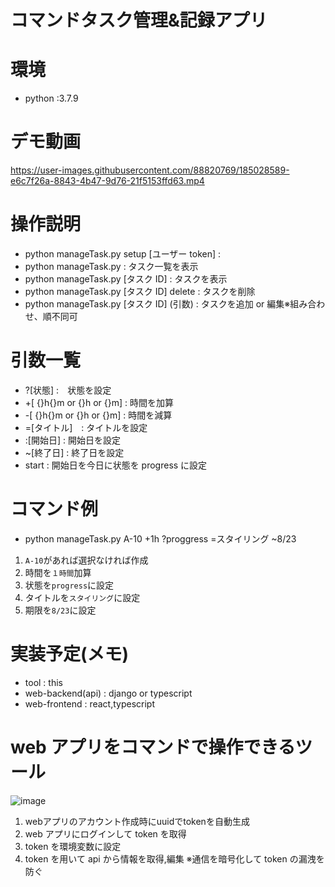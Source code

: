 # コマンドタスク管理&記録アプリ
# 環境
- python :3.7.9

# デモ動画
https://user-images.githubusercontent.com/88820769/185028589-e6c7f26a-8843-4b47-9d76-21f5153ffd63.mp4


# 操作説明

- python manageTask.py setup [ユーザー token] :
- python manageTask.py : タスク一覧を表示
- python manageTask.py [タスク ID] : タスクを表示
- python manageTask.py [タスク ID] delete : タスクを削除
- python manageTask.py [タスク ID] (引数) : タスクを追加 or 編集※組み合わせ、順不同可

# 引数一覧

- ?[状態] :　状態を設定
- +[ {}h{}m or {}h or {}m] : 時間を加算
- -[ {}h{}m or {}h or {}m] : 時間を減算
- =[タイトル]　: タイトルを設定
- :[開始日] : 開始日を設定
- ~[終了日] : 終了日を設定
- start : 開始日を今日に状態を progress に設定

# コマンド例

- python manageTask.py A-10 +1h ?proggress =スタイリング ~8/23

1. `A-10`があれば選択なければ作成
2. 時間を`１時間`加算
3. 状態を`progress`に設定
4. タイトルを`スタイリング`に設定
5. 期限を`8/23`に設定

# 実装予定(メモ)

- tool : this
- web-backend(api) : django or typescript
- web-frontend : react,typescript

# web アプリをコマンドで操作できるツール

![image](https://user-images.githubusercontent.com/88820769/185046760-1b5cba2d-73d9-4b5d-9722-9577f30fb2e2.png)

1. webアプリのアカウント作成時にuuidでtokenを自動生成
2. web アプリにログインして token を取得
3. token を環境変数に設定
4. token を用いて api から情報を取得,編集 ※通信を暗号化して token の漏洩を防ぐ
